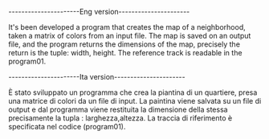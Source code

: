 ----------------------Eng version----------------------

It's been developed a program that creates the map of a neighborhood, taken a matrix of colors from an input file. The map is saved on an output file, and the program returns the dimensions of the map, precisely the return is the tuple: width, height.
The reference track is readable in the program01.

----------------------Ita version---------------------- 

È stato sviluppato un programma che crea la piantina di un quartiere, presa una matrice di colori da un file di input. La paintina viene salvata su un file di output e dal programma
viene restituita la dimensione della stessa precisamente la tupla : larghezza,altezza.
La traccia di riferimento è specificata nel codice (program01).

